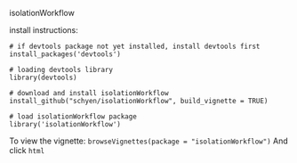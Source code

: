 isolationWorkflow


install instructions:
```
# if devtools package not yet installed, install devtools first
install_packages('devtools')

# loading devtools library
library(devtools)

# download and install isolationWorkflow
install_github("schyen/isolationWorkflow", build_vignette = TRUE)

# load isolationWorkflow package
library('isolationWorkflow')
```
To view the vignette:
`browseVignettes(package = "isolationWorkflow")`
And click `html`
